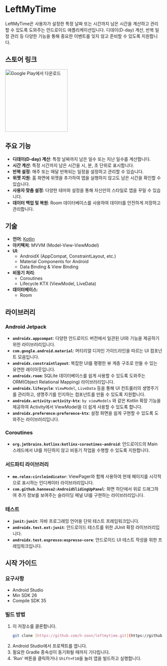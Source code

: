 
# LeftMyTime

LeftMyTime은 사용자가 설정한 특정 날짜 또는 시간까지 남은 시간을 계산하고 관리할 수 있도록 도와주는 안드로이드 애플리케이션입니다. 디데이(D-day) 계산, 반복 일정 관리 등 다양한 기능을 통해 중요한 이벤트를 잊지 않고 준비할 수 있도록 지원합니다.

## 스토어 링크

<a href='https://play.google.com/store/apps/details?id=com.devidea.timeleft'><img alt='Google Play에서 다운로드' src='https://play.google.com/intl/en_us/badges/static/images/badges/ko_badge_web_generic.png' width="200"/></a>

## 주요 기능

* **디데이(D-day) 계산**: 특정 날짜까지 남은 일수 또는 지난 일수를 계산합니다.
* **시간 계산**: 특정 시간까지 남은 시간을 시, 분, 초 단위로 표시합니다.
* **반복 설정**: 매주 또는 매달 반복되는 일정을 설정하고 관리할 수 있습니다.
* **위젯 지원**: 홈 화면에 위젯을 추가하여 앱을 실행하지 않고도 남은 시간을 확인할 수 있습니다.
* **사용자 맞춤 설정**: 다양한 테마와 설정을 통해 자신만의 스타일로 앱을 꾸밀 수 있습니다.
* **데이터 백업 및 복원**: Room 데이터베이스를 사용하여 데이터를 안전하게 저장하고 관리합니다.

## 기술

* **언어**: [Kotlin](https://kotlinlang.org/)
* **아키텍처**: MVVM (Model-View-ViewModel)
* **UI**:
    * AndroidX (AppCompat, ConstraintLayout, etc.)
    * Material Components for Android
    * Data Binding & View Binding
* **비동기 처리**:
    * Coroutines
    * Lifecycle KTX (ViewModel, LiveData)
* **데이터베이스**:
    * Room

## 라이브러리

### Android Jetpack

* **`androidx.appcompat`**: 다양한 안드로이드 버전에서 일관된 UI와 기능을 제공하기 위한 라이브러리입니다.
* **`com.google.android.material`**: 머티리얼 디자인 가이드라인을 따르는 UI 컴포넌트 모음입니다.
* **`androidx.constraintlayout`**: 복잡한 UI를 평평한 뷰 계층 구조로 만들 수 있는 유연한 레이아웃입니다.
* **`androidx.room`**: SQLite 데이터베이스를 쉽게 사용할 수 있도록 도와주는 ORM(Object Relational Mapping) 라이브러리입니다.
* **`androidx.lifecycle`**: `ViewModel`, `LiveData` 등을 통해 UI 컨트롤러의 생명주기를 관리하고, 생명주기를 인지하는 컴포넌트를 만들 수 있도록 지원합니다.
* **`androidx.activity:activity-ktx`**: `by viewModels` 와 같은 Kotlin 확장 기능을 제공하여 Activity에서 ViewModel을 더 쉽게 사용할 수 있도록 합니다.
* **`androidx.preference:preference-ktx`**: 설정 화면을 쉽게 구현할 수 있도록 도와주는 라이브러리입니다.

### Coroutines
* **`org.jetbrains.kotlinx:kotlinx-coroutines-android`**: 안드로이드의 Main 스레드에서 UI를 차단하지 않고 비동기 작업을 수행할 수 있도록 지원합니다.

### 서드파티 라이브러리
* **`me.relex:circleindicator`**: ViewPager와 함께 사용하여 현재 페이지를 시각적으로 표시하는 인디케이터 라이브러리입니다.
* **`com.github.hannesa2:AndroidSlidingUpPanel`**: 화면 하단에서 위로 드래그하여 추가 정보를 보여주는 슬라이딩 패널 UI를 구현하는 라이브러리입니다.

### 테스트
* **`junit:junit`**: 자바 프로그래밍 언어용 단위 테스트 프레임워크입니다.
* **`androidx.test.ext:junit`**: 안드로이드 테스트를 위한 JUnit 확장 라이브러리입니다.
* **`androidx.test.espresso:espresso-core`**: 안드로이드 UI 테스트 작성을 위한 프레임워크입니다.

## 시작 가이드

### 요구사항

* Android Studio
* Min SDK 26
* Compile SDK 35

### 빌드 방법

1.  이 저장소를 클론합니다.
    ```bash
    git clone [https://github.com/h-zoon/leftmytime.git](https://github.com/h-zoon/leftmytime.git)
    ```
2.  Android Studio에서 프로젝트를 엽니다.
3.  필요한 Gradle 종속성이 동기화될 때까지 기다립니다.
4.  'Run' 버튼을 클릭하거나 `Shift+F10`을 눌러 앱을 빌드하고 실행합니다.
